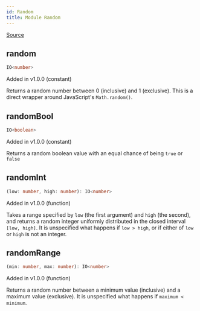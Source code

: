 ```yaml
---
id: Random
title: Module Random
---
```


[Source](https://github.com/gcanti/fp-ts/blob/master/src/Random.ts)

## random

```ts
IO<number>
```

Added in v1.0.0 (constant)

Returns a random number between 0 (inclusive) and 1 (exclusive). This is a direct wrapper around JavaScript's
`Math.random()`.

## randomBool

```ts
IO<boolean>
```

Added in v1.0.0 (constant)

Returns a random boolean value with an equal chance of being `true` or `false`

## randomInt

```ts
(low: number, high: number): IO<number>
```

Added in v1.0.0 (function)

Takes a range specified by `low` (the first argument) and `high` (the second), and returns a random integer uniformly
distributed in the closed interval `[low, high]`. It is unspecified what happens if `low > high`, or if either of
`low` or `high` is not an integer.

## randomRange

```ts
(min: number, max: number): IO<number>
```

Added in v1.0.0 (function)

Returns a random number between a minimum value (inclusive) and a maximum value (exclusive). It is unspecified what
happens if `maximum < minimum`.
